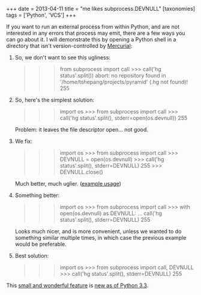 +++
date = 2013-04-11
title = "me likes subprocess.DEVNULL"
[taxonomies]
tags = ['Python', 'VCS']
+++

If you want to run an external process from within Python, and are not
interested in any errors that process may emit, there are a few ways you
can go about it. I will demonstrate this by opening a Python shell in a
directory that isn't version-controlled by [Mercurial][]:

1.  So, we don't want to see this ugliness:

    >>> from subprocess import call >>> call('hg
    status'.split()) abort: no repository found in
    '/home/tshepang/projects/pyramid' (.hg not found)! 255

2.  So, here's the simplest solution:

    >>> import os >>> from subprocess import call >>> call('hg
    status'.split(), stderr=open(os.devnull)) 255

    Problem: it leaves the file descriptor open... not good.

3.  We fix:

    >>> import os >>> from subprocess import call >>> DEVNULL =
    open(os.devnull) >>> call('hg status'.split(), stderr=DEVNULL)
    255 >>> DEVNULL.close()

    Much better, much uglier. ([example usage])

4.  Something better:

    >>> import os >>> from subprocess import call >>> with
    open(os.devnull) as DEVNULL: ... call('hg status'.split(),
    stderr=DEVNULL) 255

    Looks much nicer, and is more convenient, unless we wanted to do
    something similar multiple times, in which case the previous example
    would be preferable.

5.  Best solution:

    >>> import os >>> from subprocess import call, DEVNULL >>>
    call('hg status'.split(), stderr=DEVNULL) 255

This [small and wonderful feature] is [new as of Python 3.3].

  [Mercurial]: http://mercurial.selenic.com
  [example usage]: https://bitbucket.org/tshepang/scripts/src/tip/vcs.py
  [small and wonderful feature]: http://hg.python.org/cpython/rev/eaf93e156dff
  [new as of Python 3.3]: http://docs.python.org/3/whatsnew/3.3.html#subprocess
